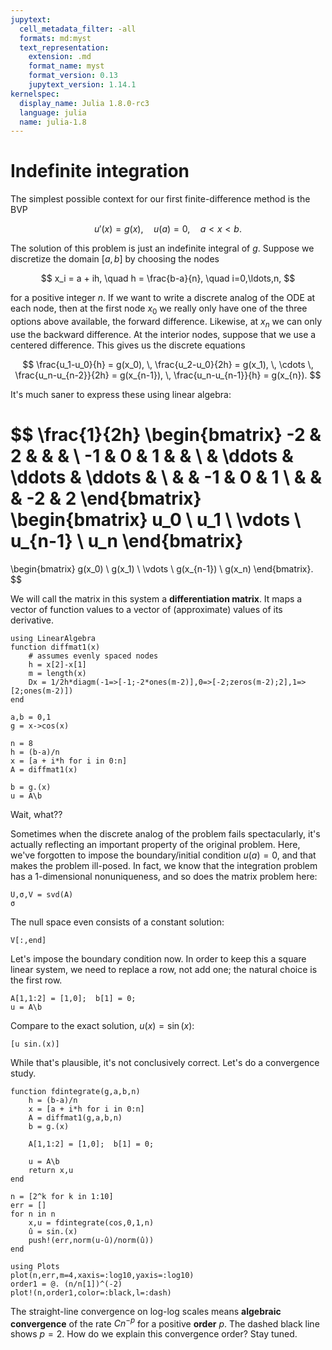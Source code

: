 ```yaml
---
jupytext:
  cell_metadata_filter: -all
  formats: md:myst
  text_representation:
    extension: .md
    format_name: myst
    format_version: 0.13
    jupytext_version: 1.14.1
kernelspec:
  display_name: Julia 1.8.0-rc3
  language: julia
  name: julia-1.8
---
```


# Indefinite integration

The simplest possible context for our first finite-difference method is the BVP

$$
u'(x) = g(x), \quad u(a)=0, \quad a < x < b. 
$$

The solution of this problem is just an indefinite integral of $g$. Suppose we discretize the domain $[a,b]$ by choosing the nodes

$$
x_i = a + ih, \quad h = \frac{b-a}{n}, \quad i=0,\ldots,n,
$$

for a positive integer $n$. If we want to write a discrete analog of the ODE at each node, then at the first node $x_0$ we really only have one of the three options above available, the forward difference. Likewise, at $x_n$ we can only use the backward difference. At the interior nodes, suppose that we use a centered difference. This gives us the discrete equations

$$
\frac{u_1-u_0}{h} = g(x_0), \, \frac{u_2-u_0}{2h} = g(x_1), \, \cdots \, \frac{u_n-u_{n-2}}{2h} = g(x_{n-1}),  \, \frac{u_n-u_{n-1}}{h} = g(x_{n}). 
$$

It's much saner to express these using linear algebra:

$$
\frac{1}{2h}
\begin{bmatrix} 
-2 & 2 & & & \\ 
-1 & 0 & 1 & & \\ 
& \ddots & \ddots & \ddots  & \\ 
& & -1 & 0 & 1 \\ 
& & & -2 & 2 
\end{bmatrix} 
\begin{bmatrix} u_0 \\ u_1 \\ \vdots \\ u_{n-1} \\ u_n   \end{bmatrix}
= 
\begin{bmatrix} g(x_0) \\ g(x_1) \\ \vdots \\ g(x_{n-1}) \\ g(x_n)   \end{bmatrix}. 
$$

We will call the matrix in this system a **differentiation matrix**. It maps a vector of function values to a vector of (approximate) values of its derivative.

```{code-cell}
using LinearAlgebra
function diffmat1(x)
    # assumes evenly spaced nodes
    h = x[2]-x[1]
    m = length(x)
    Dx = 1/2h*diagm(-1=>[-1;-2*ones(m-2)],0=>[-2;zeros(m-2);2],1=>[2;ones(m-2)])
end

a,b = 0,1
g = x->cos(x)

n = 8
h = (b-a)/n
x = [a + i*h for i in 0:n]
A = diffmat1(x)
```

```{code-cell}
b = g.(x)
u = A\b
```

Wait, what??

Sometimes when the discrete analog of the problem fails spectacularly, it's actually reflecting an important property of the original problem. Here, we've forgotten to impose the boundary/initial condition $u(a)=0$, and that makes the problem ill-posed. In fact, we know that the integration problem has a 1-dimensional nonuniqueness, and so does the matrix problem here:

```{code-cell}
U,σ,V = svd(A)
σ
```

The null space even consists of a constant solution:

```{code-cell}
V[:,end]
```

Let's impose the boundary condition now. In order to keep this a square linear system, we need to replace a row, not add one; the natural choice is the first row.

```{code-cell}
A[1,1:2] = [1,0];  b[1] = 0;
u = A\b 
```

Compare to the exact solution, $u(x)=\sin(x)$:

```{code-cell}
[u sin.(x)]
```

While that's plausible, it's not conclusively correct. Let's do a convergence study.

```{code-cell}
function fdintegrate(g,a,b,n)
    h = (b-a)/n
    x = [a + i*h for i in 0:n]
    A = diffmat1(g,a,b,n)
    b = g.(x)

    A[1,1:2] = [1,0];  b[1] = 0;
    
    u = A\b 
    return x,u
end

n = [2^k for k in 1:10]
err = []
for n in n
    x,u = fdintegrate(cos,0,1,n)
    û = sin.(x)
    push!(err,norm(u-û)/norm(û))
end

using Plots
plot(n,err,m=4,xaxis=:log10,yaxis=:log10)
order1 = @. (n/n[1])^(-2)
plot!(n,order1,color=:black,l=:dash)
```

The straight-line convergence on log-log scales means **algebraic convergence** of the rate $C n^{-p}$ for a positive **order** $p$. The dashed black line shows $p=2$. How do we explain this convergence order? Stay tuned.
